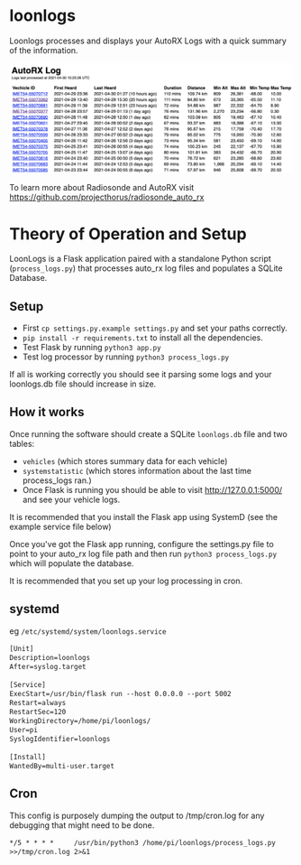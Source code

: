# loonlogs

Loonlogs processes and displays your AutoRX Logs with a quick summary of the information.

![alt text](https://github.com/jonathanendersby/loonlogs/blob/3f9cb7ed6af6c8bda49af8f186c0356e6831823b/screenshot.png?raw=true)



To learn more about Radiosonde and AutoRX visit https://github.com/projecthorus/radiosonde_auto_rx

# Theory of Operation and Setup
LoonLogs is a Flask application paired with a standalone Python script (`process_logs.py`) that processes auto_rx log files and populates a SQLite Database.

## Setup
* First ```cp settings.py.example settings.py``` and set your paths correctly. 
* `pip install -r requirements.txt` to install all the dependencies.
* Test Flask by running `python3 app.py`
* Test log processor by running `python3 process_logs.py`

If all is working correctly you should see it parsing some logs and your loonlogs.db file should increase in size.

## How it works
Once running the software should create a SQLite `loonlogs.db` file and two tables:
* `vehicles` (which stores summary data for each vehicle)
* `systemstatistic` (which stores information about the last time process_logs ran.)
* Once Flask is running you should be able to visit http://127.0.0.1:5000/ and see your vehicle logs. 

It is recommended that you install the Flask app using SystemD (see the example service file below)

Once you've got the Flask app running, configure the settings.py file to point to your auto_rx log file path and then run `python3 process_logs.py` which will populate the database.

It is recommended that you set up your log processing in cron.


## systemd 
eg `/etc/systemd/system/loonlogs.service`

```
[Unit]
Description=loonlogs
After=syslog.target

[Service]
ExecStart=/usr/bin/flask run --host 0.0.0.0 --port 5002
Restart=always
RestartSec=120
WorkingDirectory=/home/pi/loonlogs/
User=pi
SyslogIdentifier=loonlogs

[Install]
WantedBy=multi-user.target
```

## Cron
This config is purposely dumping the output to /tmp/cron.log for any debugging that might need to be done.
```
*/5 * * * *     /usr/bin/python3 /home/pi/loonlogs/process_logs.py >>/tmp/cron.log 2>&1
```
